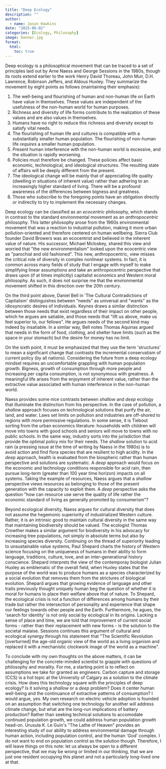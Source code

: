 ```yaml
---
title: "Deep Ecology"
description: ""
author:
  - name: Jason Hawkins
date: "2025-06-02"
categories: [Ecology, Philosophy]
image: banner.jpg
format: 
  html:
    toc: true
---
```


Deep ecology is a philosophical movement that can be traced to a set of principles laid out by Arne Naess and George Sessions in the 1980s, though its roots extend earlier to the work Henry David Thoreau, John Muir, D.H. Lawrence, Robinson Jeffers, and Aldous Huxley. They summarize the movement by eight points as follows (maintaining their emphasis):
1. The well-being and flourishing of human and non-human life on Earth have value in themselves. These values are independent of the usefulness of the non-human world for human purposes.
2. Richness and diversity of life forms contribute to the realization of these values and are also values in themselves.
3. Humans have no right to reduce this richness and diversity except to satisfy vital needs.
4. The flourishing of human life and cultures is compatible with a substantially smaller human population. The flourishing of non-human life *requires* a smaller human population.
5. Present human interference with the non-human world is excessive, and the situation is rapidly worsening.
6. Policies must therefore be changed. These policies affect basic economic, technological, and ideological structures. The resulting state of affairs will be deeply different from the present.
7. The ideological change will be mainly that of appreciating life quality (dwelling in situations of inherent value) rather than adhering to an increasingly higher standard of living. There will be a profound awareness of the differences between bigness and greatness.
8. Those who subscribe to the foregoing points have an obligation directly or indirectly to try to implement the necessary changes.

Deep ecology can be classified as an *ecocentric* philosophy, which stands in contrast to the standard environmental movement as an *anthropocentric* philosophy. This latter philosophy arose from the 1960s environmental movement that was a reaction to industrial pollution, making it more urban pollution-oriented and therefore centered on human wellbeing. Sierra Club founder David Browers was an ecocentrist and believed in the inherent value of nature. His successor, Michael Mcloskey, shared this view and worried that "the new environmentalism" looked upon the ecocentric view as "parochial and old fashioned". This new, anthropocentric, view misses the critical role of diversity in complex nonlinear systems. In fact, it is common across many fields of study that I engage with myself to make simplifying linear assumptions and take an anthropocentric perspective that draws upon (if at times implicitly) capitalist economics and Western moral philosophy. As such, it does not surprise me that the environmental movement shifted in this direction over the 20th century.

On the third point above, Daniel Bell in 'The Cultural Contradictions of Capitalism' distinguishes between "needs" as universal and "wants" as the idiosyncratic desires of individuals. Keynes draws a similar distinction between those needs that exist regardless of their impact on other people, which he argues are satiable, and those needs that "lift us above, make us feel superior to, our fellows". He argues needs of the second kind may indeed by insatiable. In a similar way, Bell notes Thomas Aquinas argued that needs in the form of food, clothing, and shelter have limits (such as the space in your stomach) but the desire for money has no limit.

On the sixth point, it must be emphasized that they use the term 'structures' to mean a significant change that contrasts the incremental conservatism of current policy (by all nations). Considering the future from a deep ecology mindset requires an uncomfortable grappling with human population growth. Bigness, growth of consumption through more people and increasing per capita consumption, is not synonymous with greatness. A meaningful life arises from the enjoyment of inherent value, rather than the extractive value associated with human interference in the non-human world.

Naess provides some nice contrasts between *shallow* and *deep* ecology that illuminate the distinction from his perspective. In the case of pollution, a *shallow* approach focuses on technological solutions that purify the air, land, and water. Laws set limits on pollution and industries are off-shored to regions with more permissive regulations. In some sense, it is Tiebout sorting from the urban economics literature: households with children will move into towns with good schools and seniors will move to towns with no public schools. In the same way, industry sorts into the jurisdiction that provide the optimal policy mix for their needs. The *shallow* solution to acid rain (a pressing issue at the time of writing by Naess in the 1980s) is to avoid action and find flora species that are resilient to high acidity. In the *deep* approach, health is evaluated from the biospheric rather than human perspective and solutions are systematic. A *deep* approach would focus on the economic and technology conditions responsible for acid rain, then pursue long-term (greater than 100 year time horizon) impacts on all systems. Taking the example of resources, Naess argues that a *shallow* perspective views resources as belonging to those of the present generation with the capacity to exploit them. A *deep* perspective asks the question "how can resource use serve the quality of life rather the economic standard of living as generally promoted by consumerism"?

Beyond ecological diversity, Naess argues for cultural diversity that does not assume the hegemonic superiority of industrialized Western culture. Rather, it is an intrinsic good to maintain cultural diversity in the same way that maintaining biodiversity should be valued. The ecologist Thomas Crowther makes a similar argument for biodiversity in his advocacy for increasing tree populations, not simply in absolute terms but also by increasing species diversity. Continuing on the thread of superiority leading to unsustainable value systems, Paul Shepard charts the history of Western science focusing on the uniqueness of humans in their ability to form language, traditions, culture, love, and an inter-generational history conscience. Shepard interprets the view of the contemporay biologist Julian Huxley as emblematic of the overall field, when Huxley states that the purpose of the world was to produce humans as a species characterized by a social evolution that removes them from the strictures of biological evolution. Shepard argues that growing evidence of language and other traits previously thought uniquely human beg the question of whether it is moral for humans to place their welfare above that of nature. To Shepard, the ecological crisis is not a function of differences among humans by their trade but rather the intersection of personality and experience that shape our feelings towards other people and the Earth. Furthermore, he agues, the 'search for identity' is not only social by ecological in its origins. Lacking a sense of place and time, we are told that improvement of current social forms - rather than their replacement with new forms - is the solution to the societal malaise. Sessions continues this argument of cultural and ecological synergy through his statement that "The Scientific Revolution [overturned] the age-old organic view of the world as a living organism and replaced it with a mechanistic clockwork image of the world as a machine".

To conclude with my own thoughts on the above matters, it can be challenging for the concrete-minded scientist to grapple with questions of philosophy and morality. For me, a starting point is to reflect on assumptions we take for granted as engineers. Carbon capture and storage (CCS) is a hot topic at the University of Calgary as a solution to the climate crisis. How does this technology square with the principles of deep ecology? Is it solving a *shallow* or a *deep* problem? Does it center human well-being and the continuance of extractive patterns of consumption? I would argue, yes. My own research on electric vehicle adoption is founded on an assumption that switching one technology for another will address climate change, but what are the long-run implications of battery production? Rather than seeking technical solutions to accomodate continued population growth, we could address human population growth head-on. Urusula K. Le Guin's "The Lathe of Heaven" provides an interesting study of our ability to address environmental damage through human action, including population control, and the human 'God' complex. I do not want to end on population control as the solution though. Therefore, I will leave things on this note: let us always be open to a different perspective, that we may be wrong or limited in our thinking, that we are just one resident occupying this planet and not a particularly long-lived one at that.